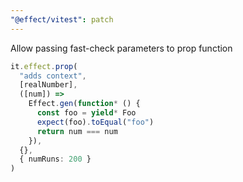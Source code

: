 ```yaml
---
"@effect/vitest": patch
---
```


Allow passing fast-check parameters to prop function

```ts
it.effect.prop(
  "adds context",
  [realNumber],
  ([num]) =>
    Effect.gen(function* () {
      const foo = yield* Foo
      expect(foo).toEqual("foo")
      return num === num
    }),
  {},
  { numRuns: 200 }
)
```
